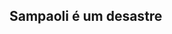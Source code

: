 ## Sampaoli é um desastre

<iframe id="iframeElement" sandbox="allow-same-origin allow-scripts" width="100%" height="600" scrolling="no" seamless="seamless" frameborder="0"></iframe>

<script>
    // Function to check the browser window width and change iframe source
    function checkWindowWidth() {
        var width = window.innerWidth || document.documentElement.clientWidth || document.body.clientWidth;
        var iframeElement = document.getElementById("iframeElement");

            if (width > 1000) {
                iframeElement.src = "/Assets/Bokeh/Flamengo_xg_vs_xga_large.html";
            } else if (width > 600) {
                iframeElement.src = "/Assets/Bokeh/Flamengo_xg_vs_xga_mid.html";
            } else {
                iframeElement.src = "/Assets/Bokeh/Flamengo_xg_vs_xga_small.html";
            }
    }

    // Call the function when the page loads and when the window is resized
    window.onload = checkWindowWidth;
    window.onresize = checkWindowWidth;
</script>
